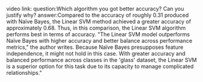 video link:
question:Which algorithm you got better accuracy? Can you justify why? answer:Compared to the accuracy of roughly 0.31 produced with Naïve Bayes, the Linear SVM method achieved a greater accuracy of approximately 0.68. Thus, in this comparison, the Linear SVM algorithm performs best in terms of accuracy. "The Linear SVM model outperforms Naïve Bayes with higher accuracy and better balance across performance metrics," the author writes. Because Naïve Bayes presupposes feature independence, it might not hold in this case. With greater accuracy and balanced performance across classes in the 'glass' dataset, the Linear SVM is a superior option for this task due to its capacity to manage complicated relationships."
